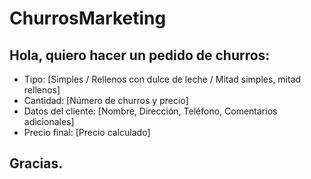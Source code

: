 # ChurrosMarketing

## Hola, quiero hacer un pedido de churros:

- Tipo: [Simples / Rellenos con dulce de leche / Mitad simples, mitad rellenos]
- Cantidad: [Número de churros y precio]
- Datos del cliente: [Nombre, Dirección, Teléfono, Comentarios adicionales]
- Precio final: [Precio calculado]

## Gracias.
